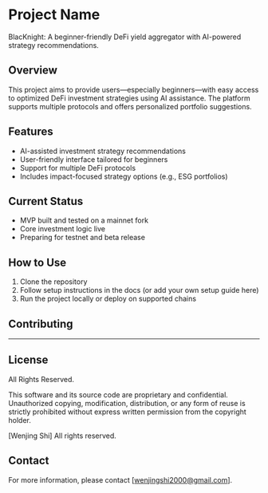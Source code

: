 # Project Name

BlacKnight: A beginner-friendly DeFi yield aggregator with AI-powered strategy recommendations.

## Overview

This project aims to provide users—especially beginners—with easy access to optimized DeFi investment strategies using AI assistance. The platform supports multiple protocols and offers personalized portfolio suggestions.

## Features

- AI-assisted investment strategy recommendations  
- User-friendly interface tailored for beginners  
- Support for multiple DeFi protocols  
- Includes impact-focused strategy options (e.g., ESG portfolios)

## Current Status

- MVP built and tested on a mainnet fork  
- Core investment logic live  
- Preparing for testnet and beta release

## How to Use

1. Clone the repository  
2. Follow setup instructions in the docs (or add your own setup guide here)  
3. Run the project locally or deploy on supported chains

## Contributing

****** 

## License

All Rights Reserved.

This software and its source code are proprietary and confidential.  
Unauthorized copying, modification, distribution, or any form of reuse is strictly prohibited without express written permission from the copyright holder.

[Wenjing Shi] All rights reserved.


## Contact

For more information, please contact [wenjingshi2000@gmail.com].
